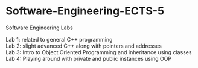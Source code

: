 # Software-Engineering-ECTS-5
Software Engineering Labs

Lab 1: related to general C++ programming <br />
Lab 2: slight advanced C++ along with pointers and addresses <br />
Lab 3: Intro to Object Oriented Programming and inheritance using classes <br />
Lab 4: Playing around with private and public instances using OOP <br />
